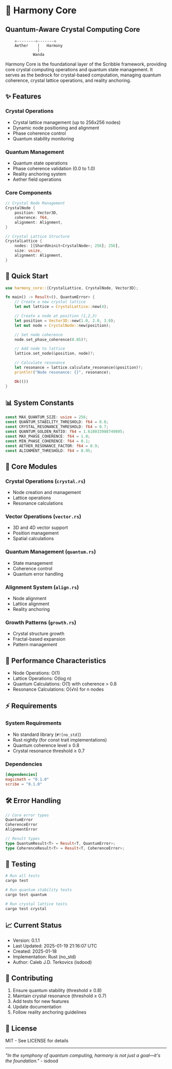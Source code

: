 # 🌟 Harmony Core
## Quantum-Aware Crystal Computing Core

```ascii
    ⟡--------⟡-------⟡
    Aether    |   Harmony
              |
            Wanda
```

Harmony Core is the foundational layer of the Scribble framework, providing core crystal computing operations and quantum state management. It serves as the bedrock for crystal-based computation, managing quantum coherence, crystal lattice operations, and reality anchoring.

## ✨ Features

### Crystal Operations
- Crystal lattice management (up to 256x256 nodes)
- Dynamic node positioning and alignment
- Phase coherence control
- Quantum stability monitoring

### Quantum Management
- Quantum state operations
- Phase coherence validation (0.0 to 1.0)
- Reality anchoring system
- Aether field operations

### Core Components
```rust
// Crystal Node Management
CrystalNode {
    position: Vector3D,
    coherence: f64,
    alignment: Alignment,
}

// Crystal Lattice Structure
CrystalLattice {
    nodes: [[ShardUninit<CrystalNode>; 256]; 256],
    size: usize,
    alignment: Alignment,
}
```

## 🚀 Quick Start

```rust
use harmony_core::{CrystalLattice, CrystalNode, Vector3D};

fn main() -> Result<(), QuantumError> {
    // Create a new crystal lattice
    let mut lattice = CrystalLattice::new(4);

    // Create a node at position (1,2,3)
    let position = Vector3D::new(1.0, 2.0, 3.0);
    let mut node = CrystalNode::new(position);

    // Set node coherence
    node.set_phase_coherence(0.85)?;

    // Add node to lattice
    lattice.set_node(&position, node)?;

    // Calculate resonance
    let resonance = lattice.calculate_resonance(&position)?;
    println!("Node resonance: {}", resonance);

    Ok(())
}
```

## 📊 System Constants

```rust
const MAX_QUANTUM_SIZE: usize = 256;
const QUANTUM_STABILITY_THRESHOLD: f64 = 0.8;
const CRYSTAL_RESONANCE_THRESHOLD: f64 = 0.7;
const QUANTUM_GOLDEN_RATIO: f64 = 1.618033988749895;
const MAX_PHASE_COHERENCE: f64 = 1.0;
const MIN_PHASE_COHERENCE: f64 = 0.1;
const AETHER_RESONANCE_FACTOR: f64 = 0.9;
const ALIGNMENT_THRESHOLD: f64 = 0.95;
```

## 🎯 Core Modules

### Crystal Operations (`crystal.rs`)
- Node creation and management
- Lattice operations
- Resonance calculations

### Vector Operations (`vector.rs`)
- 3D and 4D vector support
- Position management
- Spatial calculations

### Quantum Management (`quantum.rs`)
- State management
- Coherence control
- Quantum error handling

### Alignment System (`align.rs`)
- Node alignment
- Lattice alignment
- Reality anchoring

### Growth Patterns (`growth.rs`)
- Crystal structure growth
- Fractal-based expansion
- Pattern management

## 💫 Performance Characteristics

- Node Operations: O(1)
- Lattice Operations: O(log n)
- Quantum Calculations: O(1) with coherence > 0.8
- Resonance Calculations: O(√n) for n nodes

## ⚡ Requirements

### System Requirements
- No standard library (`#![no_std]`)
- Rust nightly (for const trait implementations)
- Quantum coherence level ≥ 0.8
- Crystal resonance threshold ≥ 0.7

### Dependencies
```toml
[dependencies]
magicmath = "0.1.0"
scribe = "0.1.0"
```

## 🛠️ Error Handling

```rust
// Core error types
QuantumError
CoherenceError
AlignmentError

// Result types
type QuantumResult<T> = Result<T, QuantumError>;
type CoherenceResult<T> = Result<T, CoherenceError>;
```

## 🔬 Testing

```bash
# Run all tests
cargo test

# Run quantum stability tests
cargo test quantum

# Run crystal lattice tests
cargo test crystal
```

## 📈 Current Status
- Version: 0.1.1
- Last Updated: 2025-01-19 21:16:07 UTC
- Created: 2025-01-18
- Implementation: Rust (no_std)
- Author: Caleb J.D. Terkovics (isdood)

## 🤝 Contributing

1. Ensure quantum stability (threshold ≥ 0.8)
2. Maintain crystal resonance (threshold ≥ 0.7)
3. Add tests for new features
4. Update documentation
5. Follow reality anchoring guidelines

## 📜 License
MIT - See LICENSE for details

---

*"In the symphony of quantum computing, harmony is not just a goal—it's the foundation."* - isdood
